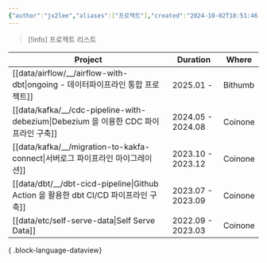 ```yaml
---
{"author":"jx2lee","aliases":["프로젝트"],"created":"2024-10-02T18:51:46.000+09:00","last-updated":"2024-07-17 22:38","tags":["project","list"],"dg-publish":true,"dg-home-link":false,"dg-show-local-graph":false,"dg-show-backlinks":false,"dg-show-toc":false,"dg-show-inline-title":false,"dg-show-file-tree":false,"dg-enable-search":false,"dg-link-preview":true,"dg-show-tags":false,"dg-pass-frontmatter":false,"permalink":"/projects/","dgLinkPreview":true,"dgPassFrontmatter":true,"noteIcon":""}
---
```




> [!info] 프로젝트 리스트


| Project                                                                      | Duration          | Where   |
| ---------------------------------------------------------------------------- | ----------------- | ------- |
| [[data/airflow/__/airflow-with-dbt\|ongoing - 데이터파이프라인 통합 프로젝트]]          | 2025.01 -         | Bithumb |
| [[data/kafka/__/cdc-pipeline-with-debezium\|Debezium 을 이용한 CDC 파이프라인 구축]] | 2024.05 - 2024.08 | Coinone |
| [[data/kafka/__/migration-to-kakfa-connect\|서버로그 파이프라인 마이그레이션]]           | 2023.10 - 2023.12 | Coinone |
| [[data/dbt/__/dbt-cicd-pipeline\|Github Action 을 활용한 dbt CI/CD 파이프라인 구축]] | 2023.07 - 2023.09 | Coinone |
| [[data/etc/self-serve-data\|Self Serve Data]]                             | 2022.09 - 2023.03 | Coinone |

{ .block-language-dataview}
